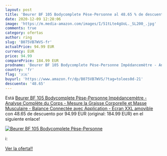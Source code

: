 ```yaml
---
layout: post
title: 'Beurer BF 105 Bodycomplete Pèse-Personne al 48.65 % de descuento'
date: 2020-12-09 12:28:06
image: 'https://m.media-amazon.com/images/I/51tLte4gUoL._SL200_.jpg'
comments: true
category: ofertas
author: ring
slug: 'B075VB7WVS-fr'
actualPrice: 94.99 EUR
currency: EUR
price: 94.99
comparePrice: 184.99 EUR
prodname: 'Beurer BF 105 Bodycomplete Pèse-Personne Impédancemètre - Analyse Complète du Corps - Mesure la Graisse Corporelle et Masse Musculaire - Balance Connectée avec Application - Écran XXL amovible'
country: 'fr'
flag: '🇫🇷'
buyurl: 'https://www.amazon.fr/dp/B075VB7WVS/?tag=tolees0d-21'
descuento: '48.65'
---
```


Está [Beurer BF 105 Bodycomplete Pèse-Personne Impédancemètre - Analyse Complète du Corps - Mesure la Graisse Corporelle et Masse Musculaire - Balance Connectée avec Application - Écran XXL amovible](https://www.amazon.fr/dp/B075VB7WVS/?tag=tolees0d-21) con 48.65 de descuento por 94.99 EUR (original: 184.99 EUR) en el siguiente enlace!

[![Beurer BF 105 Bodycomplete Pèse-Personne](https://m.media-amazon.com/images/I/51tLte4gUoL._SL200_.jpg)](https://www.amazon.fr/dp/B075VB7WVS/?tag=tolees0d-21)

ℹ️:


[Ver la oferta!!](https://www.amazon.fr/dp/B075VB7WVS/?tag=tolees0d-21)
